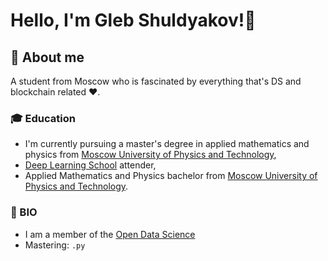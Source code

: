 # Hello, I'm Gleb Shuldyakov!👋 

## 🔎 About me

A student from Moscow who is fascinated by everything that's DS and blockchain related ❤️. 

### 🎓 Education

- I'm currently pursuing a master's degree in applied mathematics and physics from [Moscow University of Physics and Technology](https://mipt.ru/english/),
- [Deep Learning School](https://en.dlschool.org/) attender,
- Applied Mathematics and Physics bachelor from [Moscow University of Physics and Technology](https://mipt.ru/english/).


### 💎 BIO

- I am a member of the [Open Data Science](https://ods.ai/) 
- Mastering: `.py`



<!--
**sirion34/sirion34** is a ✨ _special_ ✨ repository because its `README.md` (this file) appears on your GitHub profile.

Here are some ideas to get you started:
###📚 Looking for my CV? E-Mail me!
- 🔭 I’m currently working on ...
- 🌱 I’m currently learning ...
- 👯 I’m looking to collaborate on ...
- 🤔 I’m looking for help with ...
- 💬 Ask me about ...
- 📫 How to reach me: ...
- 😄 Pronouns: ...
- ⚡ Fun fact: ...
-->
